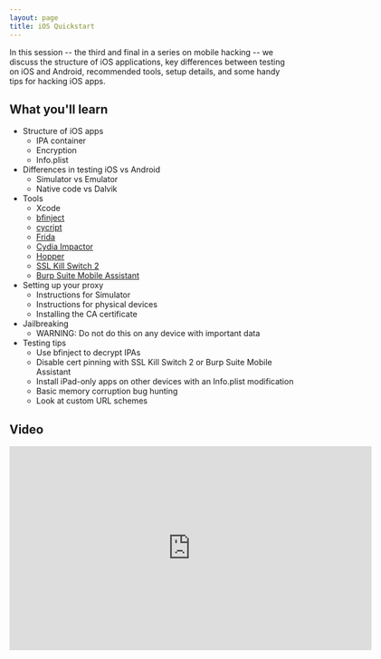 ```yaml
---
layout: page
title: iOS Quickstart
---
```


In this session -- the third and final in a series on mobile hacking -- we discuss the structure of iOS applications, key differences between testing on iOS and Android, recommended tools, setup details, and some handy tips for hacking iOS apps.

What you'll learn
-----------------

- Structure of iOS apps
	- IPA container
	- Encryption
	- Info.plist
- Differences in testing iOS vs Android
	- Simulator vs Emulator
	- Native code vs Dalvik
- Tools
	- Xcode
	- [bfinject](https://github.com/BishopFox/bfinject)
	- [cycript](http://www.cycript.org/)
	- [Frida](https://www.frida.re/)
	- [Cydia Impactor](http://www.cydiaimpactor.com/)
	- [Hopper](https://www.hopperapp.com/)
	- [SSL Kill Switch 2](https://github.com/nabla-c0d3/ssl-kill-switch2)
	- [Burp Suite Mobile Assistant](https://portswigger.net/burp/documentation/desktop/tools/mobile-assistant)
- Setting up your proxy
	- Instructions for Simulator
	- Instructions for physical devices
	- Installing the CA certificate
- Jailbreaking
	- WARNING: Do not do this on any device with important data
- Testing tips
	- Use bfinject to decrypt IPAs
	- Disable cert pinning with SSL Kill Switch 2 or Burp Suite Mobile Assistant
	- Install iPad-only apps on other devices with an Info.plist modification
	- Basic memory corruption bug hunting
	- Look at custom URL schemes

Video
-----

<div class="container">
	<iframe id="ytplayer" type="text/html" width="640" height="360" src="https://www.youtube-nocookie.com/embed/c4M8sd9lcFU?rel=0&autoplay=0&origin={{ site.url }}" frameborder="0"></iframe>
</div>
